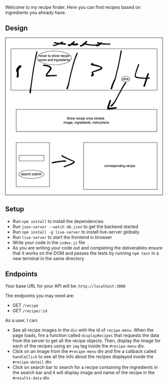 
Welcome to my recipe finder. Here you can find recipes based on ingredients you already have. 

## Design 
![alt text](<recipe_finder.drawio (1).png>)
## Setup

- Run `npm install` to install the dependencies.
- Run `json-server --watch db.json` to get the backend started
- Run `npm install -g live-server` to install live-server globally
- Run `live-server` to start the frontend in browser
- Write your code in the `index.js` file
- As you are writing your code out and completing the deliverables ensure that it works on the DOM and passes the tests by running `npm test` in a new terminal in the same directory

## Endpoints

Your base URL for your API will be: `http://localhost:3000`

The endpoints you may need are:

- GET `/recipe`
- GET `/recipe/:id`





As a user, I can:

- See all recipe images in the `div` with the id of `recipe-menu`. When the page
  loads, fire a function called `displayRecipes` that requests the data from the server
  to get all the recipe objects. Then,
  display the image for each of the recipes using an `img` tag inside the
  `#recipe-menu` div.
- Click on an image from the `#recipe-menu` div and fire a callback called `handleClick`
  to see all the info about the recipes displayed inside the `#recipe-detail` div
- Click on search bar to search for a recipe containing the ingredients in the search bar and it will display image and name of the recipe in the 
 `#results-data` div.

